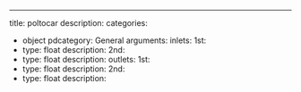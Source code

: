 ---
title: poltocar
description:
categories:
 - object
pdcategory: General
arguments:
inlets:
  1st:
  - type: float
    description:
  2nd:
  - type: float
    description:
outlets:
  1st:
  - type: float
    description:
  2nd:
  - type: float
    description:
